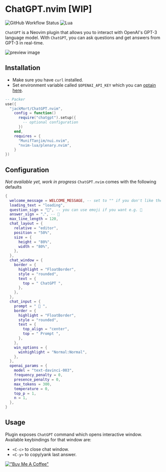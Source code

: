 # ChatGPT.nvim [WIP]

![GitHub Workflow Status](https://img.shields.io/github/workflow/status/jackMort/ChatGPT.nvim/default?style=for-the-badge)
![Lua](https://img.shields.io/badge/Made%20with%20Lua-blueviolet.svg?style=for-the-badge&logo=lua)

`ChatGPT` is a Neovim plugin that allows you to interact with OpenAI's GPT-3 language model.
With `ChatGPT`, you can ask questions and get answers from GPT-3 in real-time.

![preview image](https://github.com/jackMort/ChatGPT.nvim/blob/media/preview.png)
## Installation

- Make sure you have `curl` installed.
- Set environment variable called `$OPENAI_API_KEY` which you can [optain
here](https://beta.openai.com/account/api-keys).

```lua
-- Packer
use({
  "jackMort/ChatGPT.nvim",
    config = function()
      require("chatgpt").setup({
        -- optional configuration
      })
    end,
    requires = {
      "MunifTanjim/nui.nvim",
      "nvim-lua/plenary.nvim",
    }
})
```

## Configuration

_Not available yet, work in progress_
`ChatGPT.nvim` comes with the following defaults

```lua
{
  welcome_message = WELCOME_MESSAGE, -- set to "" if you don't like the fancy robot
  loading_text = "loading",
  question_sign = "", -- you can use emoji if you want e.g. 🙂
  answer_sign = "ﮧ", -- 🤖
  max_line_length = 120,
  chat_layout = {
    relative = "editor",
    position = "50%",
    size = {
      height = "80%",
      width = "80%",
    },
  },
  chat_window = {
    border = {
      highlight = "FloatBorder",
      style = "rounded",
      text = {
        top = " ChatGPT ",
      },
    },
  },
  chat_input = {
    prompt = "  ",
    border = {
      highlight = "FloatBorder",
      style = "rounded",
      text = {
        top_align = "center",
        top = " Prompt ",
      },
    },
    win_options = {
      winhighlight = "Normal:Normal",
    },
  },
  openai_params = {
    model = "text-davinci-003",
    frequency_penalty = 0,
    presence_penalty = 0,
    max_tokens = 300,
    temperature = 0,
    top_p = 1,
    n = 1,
  },
}
```
## Usage

Plugin exposes `ChatGPT` command which opens interactive window. Available keybindings for that window are:
- `<C-c>` to close chat window.
- `<C-y>` to copy/yank last answer.


[!["Buy Me A Coffee"](https://www.buymeacoffee.com/assets/img/custom_images/orange_img.png)](https://www.buymeacoffee.com/jackMort)
